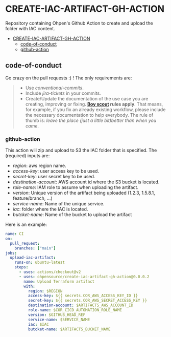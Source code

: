 # CREATE-IAC-ARTIFACT-GH-ACTION

Repository containing Ohpen's Github Action to create and upload the folder with IAC content.

- [CREATE-IAC-ARTIFACT-GH-ACTION](#TERRAFORM-APPLY-GH-ACTION)
  - [code-of-conduct](#code-of-conduct)
  - [github-action](#github-action)

## code-of-conduct

Go crazy on the pull requests :) ! The only requirements are:

> - Use _conventional-commits_.
> - Include _jira-tickets_ in your commits.
> - Create/Update the documentation of the use case you are creating, improving or fixing. **[Boy scout](https://biratkirat.medium.com/step-8-the-boy-scout-rule-robert-c-martin-uncle-bob-9ac839778385) rules apply**. That means, for example, if you fix an already existing workflow, please include the necessary documentation to help everybody. The rule of thumb is: _leave the place (just a little bit)better than when you came_.

### github-action

This action will zip and upload to S3 the IAC folder that is specified. The (required) inputs are:

- _region_: aws region name.
- _access-key_: user access key to be used.
- _secret-key_: user secret key to be used.
- _destination-account_: AWS account id where the S3 bucket is located.
- _role-name_: IAM role to assume when uploading the artifact.
- _version_: Unique version of the artifact being uploaded (1.2.3, 1.5.8.1, feature/branch, ...)
- _service-name_: Name of the unique service.
- _iac_: folder where the IAC is located.
- _butcket-name_: Name of the bucket to upload the artifact

Here is an example:

```yaml
name: CI
on:
  pull_request:
    branches: ["main"]
jobs:
  upload-iac-artifact:
    runs-on: ubuntu-latest
    steps:
      - uses: actions/checkout@v2
      - uses: ohpensource/create-iac-artifact-gh-action@0.0.0.2
        name: Upload Terraform artifact
        with:
          region: $REGION
          access-key: ${{ secrets.COR_AWS_ACCESS_KEY_ID }}
          secret-key: ${{ secrets.COR_AWS_SECRET_ACCESS_KEY }}
          destination-account: $ARTIFACTS_AWS_ACCOUNT_ID
          role-name: $COR_CICD_AUTOMATION_ROLE_NAME
          version: $GITHUB_HEAD_REF
          service-name: $SERVICE_NAME
          iac: $IAC
          butcket-name: $ARTIFACTS_BUCKET_NAME
```

